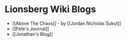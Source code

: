 # Lionsberg Wiki Blogs
- [[Above The Chaos]] - by [[Jordan Nicholas Sukut]] 
- [[Pete's Journal]]  
- [[Jonathan's Blog]]  
